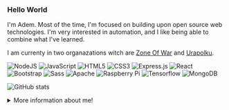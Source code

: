 ### Hello World

I'm Adem. Most of the time, I'm focused on building upon open source web technologies. I'm very interested in automation, and I like being able to combine what I've learned.

I am currenty in two organazations witch are <a href="https://github.com/Zone-Of-War">Zone Of War</a> and <a href="https://github.com/Urapolku-fi">Urapolku</a>.

<a>![NodeJS](https://img.shields.io/badge/node.js%20-%2343853D.svg?&style=for-the-badge&logo=node.js&logoColor=white)</a>
![JavaScript](https://img.shields.io/badge/javascript%20-%23323330.svg?&style=for-the-badge&logo=javascript&logoColor=%23F7DF1E)
![HTML5](https://img.shields.io/badge/html5%20-%23E34F26.svg?&style=for-the-badge&logo=html5&logoColor=white)
![CSS3](https://img.shields.io/badge/css3%20-%231572B6.svg?&style=for-the-badge&logo=css3&logoColor=white)
![Express.js](https://img.shields.io/badge/express.js%20-%23404d59.svg?&style=for-the-badge)
![React](https://img.shields.io/badge/react%20-%2320232a.svg?&style=for-the-badge&logo=react&logoColor=%2361DAFB)
![Bootstrap](https://img.shields.io/badge/bootstrap%20-%23563D7C.svg?&style=for-the-badge&logo=bootstrap&logoColor=white)
![Sass](https://img.shields.io/badge/SASS%20-hotpink.svg?&style=for-the-badge&logo=SASS&logoColor=white)
![Apache](https://img.shields.io/badge/apache%20-%23D42029.svg?&style=for-the-badge&logo=apache&logoColor=white)
![Raspberry Pi](https://img.shields.io/badge/-Raspberry%20Pi-C51A4A?style=for-the-badge&logo=Raspberry-Pi)
![Tensorflow](https://img.shields.io/badge/TENSORFLOW%20-orange.svg?&style=for-the-badge&logo=TENSORFLOW&logoColor=white)
<img src="https://img.shields.io/badge/mongodb-53AB4D?style=for-the-badge&logo=mongodb&logoColor=white" alt="MongoDB" title="MongoDB" />

![GitHub stats](https://github-readme-stats.vercel.app/api?username=Ademrobert&show_icons=true&text_color=daf7dc&bg_color=151515)


<details>
<summary>
  More information about me!
</summary>

<br >

### What do I like?

I like to invest, code and solve real world problems.I love to meet new people and I like events.


I'm alaways trying to help out people.

My favorite programming language is JavaScript.

What programming languages I want to learn?
I wish to learn ![TypeScript](https://img.shields.io/badge/typescript%20-%23007ACC.svg?&style=for-the-badge&logo=typescript&logoColor=white) in the near future.




This is a famuse I am ↓↓↓

ㅤ
![Visitors](https://visitor-badge.glitch.me/badge?page_id=AdemOttoman)


